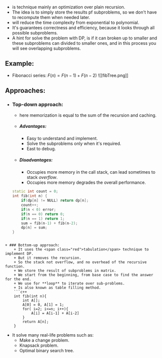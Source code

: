 - is technique mainly an <span class="red">optimization</span> over plain recursion.
- The idea is to simply <span class="red">store</red> the results pf subproblems, so we don't have to recompute them when needed later.
- will reduce the time complexity from exponential to polynomial.
- It's guarantees correctness and efficiency, because it looks through all possible subproblems.
- A hint for solve the problem with DP, is if it can broken up to smaller and these subproblems can divided to smaller ones, and in this process you will see overlapping subproblems.

## Example:
+ Fibonacci series: $F(n) = F(n-1) + F(n-2)$ 
![[fibTree.png]]

## Approaches:
+ ### Top-down approach:
	+ here memorization is equal to the sum of the recursion and caching.
	+ ##### Advantages:
		+ Easy to understand and implement.
		+ Solve the subproblems only when it's required.
		+ East to debug.
	+ ##### Disadvantages:
		+ Occupies <span class="red">more memory</span> in the call stack, can lead sometimes to stack *overflow*.
		+ Occupies more memory degrades the overall performance.
	```c++
	static int count = 0;
	int fib(int n) {
		if(dp[n] != NULL) return dp[n];
		count++;
		if(n < 0) error;
		if(n == 0) return 0;
		if(n == 1) return 1;
		sum = fib(n-1) + fib(n-2);
		dp[n] = sum; 
	}
```

+ ### Bottom-up approach:
	+ It uses the <span class="red">tabulation</span> technique to implement DP.
	+ But it removes the recursion.
	+ So the stack not overflow, and no overhead of the recursive function.
	+ We store the result of subproblems in matrix.
	+ We start from the beginning, from base case to find the answer for the end.
	+ We use for **loop** to iterate over sub-problems.
	+ Is also known as table filling method.
	```c++
	int fib(int n){
		int A[];
		A[0] = 0, A[1] = 1;
		for( i=2; i<=n; i++){
			A[i] = A[i-1] + A[i-2]
		}
		return A[n];
	}
```

+ It solve many real-life problems such as:
	+ Make a change problem.
	+ Knapsack problem.
	+ Optimal binary search tree.